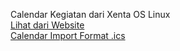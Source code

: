 Calendar Kegiatan dari Xenta OS Linux  
[Lihat dari Website](http://www.xentaos.com/p/agenda.html)  
[Calendar Import Format .ics](https://calendar.google.com/calendar/ical/mialqudvt9jdmidr21psdrd7bo%40group.calendar.google.com/public/basic.ics)  
